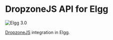 DropzoneJS API for Elgg
=======================

![Elgg 3.0](https://img.shields.io/badge/Elgg-3.0-orange.svg?style=flat-square)

[DropzoneJS](https://www.dropzonejs.com/#) integration in Elgg.
